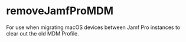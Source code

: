 # removeJamfProMDM
For use when migrating macOS devices between Jamf Pro instances to clear out the old MDM Profile.
